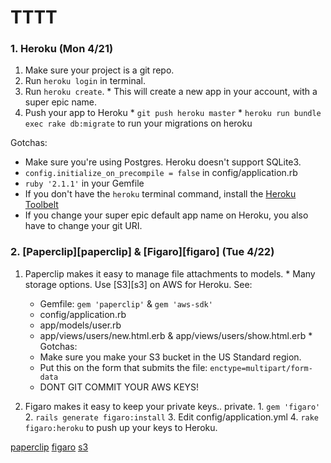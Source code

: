 # TTTT

### 1. Heroku (Mon 4/21)
  1. Make sure your project is a git repo.
  2. Run `heroku login` in terminal.
  3. Run `heroku create`.
    * This will create a new app in your account, with a super epic name.
  4. Push your app to Heroku
    * `git push heroku master`
    * `heroku run bundle exec rake db:migrate` to run your migrations on heroku

  Gotchas:
  * Make sure you're using Postgres. Heroku doesn't support SQLite3.
  * `config.initialize_on_precompile = false` in config/application.rb
  * `ruby '2.1.1'` in your Gemfile
  * If you don't have the `heroku` terminal command, install the [Heroku Toolbelt](https://toolbelt.heroku.com/)
  * If you change your super epic default app name on Heroku, you also have to change your git URI.

### 2. [Paperclip][paperclip] &  [Figaro][figaro] (Tue 4/22)
  1. Paperclip makes it easy to manage file attachments to models.
    * Many storage options. Use [S3][s3] on AWS for Heroku. See:
      * Gemfile: `gem 'paperclip'` & `gem 'aws-sdk'`
      * config/application.rb
      * app/models/user.rb
      * app/views/users/new.html.erb & app/views/users/show.html.erb
    * Gotchas:
      * Make sure you make your S3 bucket in the US Standard region.
      * Put this on the form that submits the file: `enctype=multipart/form-data`
      * DONT GIT COMMIT YOUR AWS KEYS!

  2. Figaro makes it easy to keep your private keys.. private.
    1. `gem 'figaro'`
    2. `rails generate figaro:install`
    3. Edit config/application.yml
    4. `rake figaro:heroku` to push up your keys to Heroku.

[paperclip](https://github.com/thoughtbot/paperclip)
[figaro](https://github.com/laserlemon/figaro)
[s3](http://aws.amazon.com/s3/)



